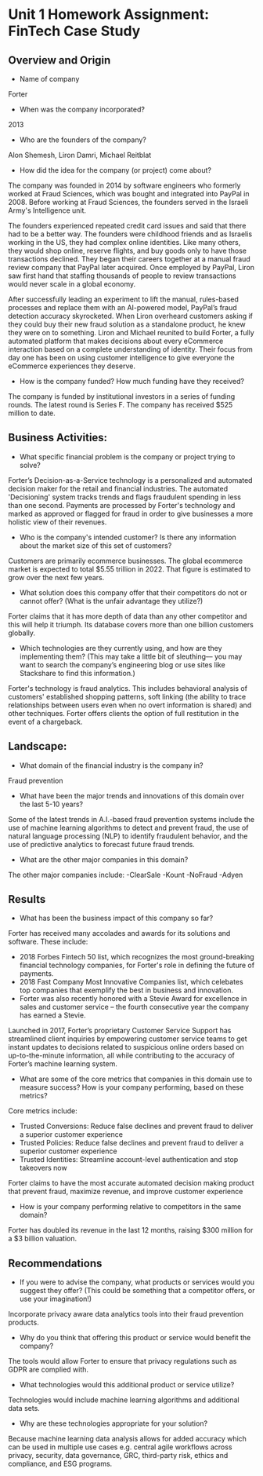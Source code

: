 # Unit 1 Homework Assignment: FinTech Case Study

## Overview and Origin

* Name of company

Forter

* When was the company incorporated?

2013

* Who are the founders of the company?

Alon Shemesh, Liron Damri, Michael Reitblat

* How did the idea for the company (or project) come about?

The company was founded in 2014 by software engineers who formerly worked at Fraud Sciences, which was bought and integrated into PayPal in 2008. Before working at Fraud Sciences, the founders served in the Israeli Army's Intelligence unit.

The founders experienced repeated credit card issues and said that there had to be a better way. The founders were childhood friends and as Israelis working in the US, they had complex online identities. Like many others, they would shop online, reserve flights, and buy goods only to have those transactions declined. They began their careers together at a manual fraud review company that PayPal later acquired. Once employed by PayPal, Liron saw first hand that staffing thousands of people to review transactions would never scale in a global economy.

After successfully leading an experiment to lift the manual, rules-based processes and replace them with an AI-powered model, PayPal’s fraud detection accuracy skyrocketed. When Liron overheard customers asking if they could buy their new fraud solution as a standalone product, he knew they were on to something. Liron and Michael reunited to build Forter, a fully automated platform that makes decisions about every eCommerce interaction based on a complete understanding of identity. Their focus from day one has been on using customer intelligence to give everyone the eCommerce experiences they deserve.

* How is the company funded? How much funding have they received?

The company is funded by institutional investors in a series of funding rounds. The latest round is Series F. The company has received $525 million to date.

## Business Activities:

* What specific financial problem is the company or project trying to solve?

Forter’s Decision-as-a-Service technology is a personalized and automated decision maker for the retail and financial industries. The automated 'Decisioning' system tracks trends and flags fraudulent spending in less than one second. Payments are processed by Forter's technology and marked as approved or flagged for fraud in order to give businesses a more holistic view of their revenues.

* Who is the company's intended customer?  Is there any information about the market size of this set of customers?

Customers are primarily ecommerce businesses. The global ecommerce market is expected to total $5.55 trillion in 2022. That figure is estimated to grow over the next few years.

* What solution does this company offer that their competitors do not or cannot offer? (What is the unfair advantage they utilize?)

Forter claims that it has more depth of data than any other competitor and this will help it triumph. Its database covers more than one billion customers globally.

* Which technologies are they currently using, and how are they implementing them? (This may take a little bit of sleuthing–– you may want to search the company’s engineering blog or use sites like Stackshare to find this information.)

Forter's technology is fraud analytics. This includes behavioral analysis of customers' established shopping patterns, soft linking (the ability to trace relationships between users even when no overt information is shared) and other techniques. Forter offers clients the option of full restitution in the event of a chargeback.

## Landscape:

* What domain of the financial industry is the company in?

Fraud prevention

* What have been the major trends and innovations of this domain over the last 5-10 years?

Some of the latest trends in A.I.-based fraud prevention systems include the use of machine learning algorithms to detect and prevent fraud, the use of natural language processing (NLP) to identify fraudulent behavior, and the use of predictive analytics to forecast future fraud trends.

* What are the other major companies in this domain?

The other major companies include:
-ClearSale 
-Kount 
-NoFraud 
-Adyen

## Results

* What has been the business impact of this company so far?

Forter has received many accolades and awards for its solutions and software. These include:
- 2018 Forbes Fintech 50 list, which recognizes the most ground-breaking financial technology companies, for Forter's role in defining the future of payments. 
- 2018 Fast Company Most Innovative Companies list, which celebates top companies that exemplify the best in business and innovation. 
- Forter was also recently honored with a Stevie Award for excellence in sales and customer service – the fourth consecutive year the company has earned a Stevie. 

Launched in 2017, Forter’s proprietary Customer Service Support has streamlined client inquiries by empowering customer service teams to get instant updates to decisions related to suspicious online orders based on up-to-the-minute information, all while contributing to the accuracy of Forter’s machine learning system.

* What are some of the core metrics that companies in this domain use to measure success? How is your company performing, based on these metrics?

Core metrics include:
- Trusted Conversions: Reduce false declines and prevent fraud to deliver a superior customer experience
- Trusted Policies: Reduce false declines and prevent fraud to deliver a superior customer experience
- Trusted Identities: Streamline account-level authentication and stop takeovers now

Forter claims to have the most accurate automated decision making product that prevent fraud, maximize revenue, and improve customer experience

* How is your company performing relative to competitors in the same domain?

Forter has doubled its revenue in the last 12 months, raising $300 million for a $3 billion valuation.

## Recommendations

* If you were to advise the company, what products or services would you suggest they offer? (This could be something that a competitor offers, or use your imagination!)

Incorporate privacy aware data analytics tools into their fraud prevention products.

* Why do you think that offering this product or service would benefit the company?

The tools would allow Forter to ensure that privacy regulations such as GDPR are complied with.

* What technologies would this additional product or service utilize?

Technologies would include machine learning algorithms and additional data sets.

* Why are these technologies appropriate for your solution?

Because machine learning data analysis allows for added accuracy which can be used in multiple use cases e.g. central agile workflows across privacy, security, data governance, GRC, third-party risk, ethics and compliance, and ESG programs.

